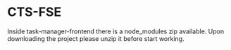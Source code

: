 # CTS-FSE
Inside task-manager-frontend there is a node_modules zip available. Upon downloading the project please unzip it before start working.
